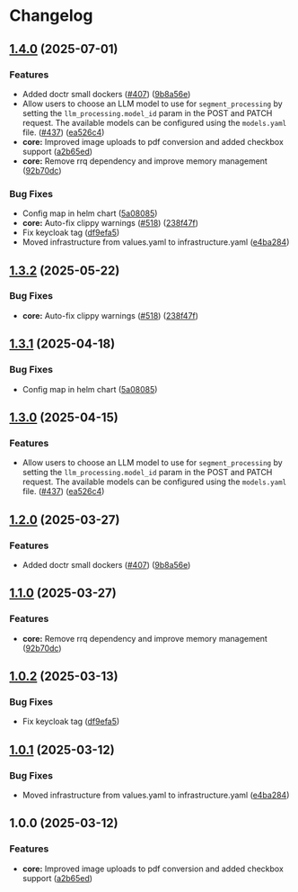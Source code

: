 # Changelog

## [1.4.0](https://github.com/buildorin/data-extract/compare/chunkr-chart-v1.3.2...chunkr-chart-v1.4.0) (2025-07-01)


### Features

* Added doctr small dockers ([#407](https://github.com/buildorin/data-extract/issues/407)) ([9b8a56e](https://github.com/buildorin/data-extract/commit/9b8a56e273f39aa15d3001c6f7ccb707900dd584))
* Allow users to choose an LLM model to use for `segment_processing` by setting the `llm_processing.model_id` param in the POST and PATCH request. The available models can be configured using the `models.yaml` file. ([#437](https://github.com/buildorin/data-extract/issues/437)) ([ea526c4](https://github.com/buildorin/data-extract/commit/ea526c4c48692ae5d8a9ba00b70008ce238a4c14))
* **core:** Improved image uploads to pdf conversion and added checkbox support ([a2b65ed](https://github.com/buildorin/data-extract/commit/a2b65ed182dcc07af1bccc5b4e98dec3a3335ed8))
* **core:** Remove rrq dependency and improve memory management ([92b70dc](https://github.com/buildorin/data-extract/commit/92b70dceb1188cec926e415ff295127a3fb085cc))


### Bug Fixes

* Config map in helm chart ([5a08085](https://github.com/buildorin/data-extract/commit/5a08085e3c72647dd0833cdcc5574e99948298d5))
* **core:** Auto-fix clippy warnings ([#518](https://github.com/buildorin/data-extract/issues/518)) ([238f47f](https://github.com/buildorin/data-extract/commit/238f47fdaf5d2e62d12448424d1018eb1803b8f8))
* Fix keycloak tag ([df9efa5](https://github.com/buildorin/data-extract/commit/df9efa5e212a517020e47d66c3820e62ca87acf2))
* Moved infrastructure from values.yaml to infrastructure.yaml ([e4ba284](https://github.com/buildorin/data-extract/commit/e4ba284b85c3290f585abce36d97c8c9860bdb9a))

## [1.3.2](https://github.com/lumina-ai-inc/chunkr/compare/chunkr-chart-v1.3.1...chunkr-chart-v1.3.2) (2025-05-22)


### Bug Fixes

* **core:** Auto-fix clippy warnings ([#518](https://github.com/lumina-ai-inc/chunkr/issues/518)) ([238f47f](https://github.com/lumina-ai-inc/chunkr/commit/238f47fdaf5d2e62d12448424d1018eb1803b8f8))

## [1.3.1](https://github.com/lumina-ai-inc/chunkr/compare/chunkr-chart-v1.3.0...chunkr-chart-v1.3.1) (2025-04-18)


### Bug Fixes

* Config map in helm chart ([5a08085](https://github.com/lumina-ai-inc/chunkr/commit/5a08085e3c72647dd0833cdcc5574e99948298d5))

## [1.3.0](https://github.com/lumina-ai-inc/chunkr/compare/chunkr-chart-v1.2.0...chunkr-chart-v1.3.0) (2025-04-15)


### Features

* Allow users to choose an LLM model to use for `segment_processing` by setting the `llm_processing.model_id` param in the POST and PATCH request. The available models can be configured using the `models.yaml` file. ([#437](https://github.com/lumina-ai-inc/chunkr/issues/437)) ([ea526c4](https://github.com/lumina-ai-inc/chunkr/commit/ea526c4c48692ae5d8a9ba00b70008ce238a4c14))

## [1.2.0](https://github.com/lumina-ai-inc/chunkr/compare/chunkr-chart-v1.1.0...chunkr-chart-v1.2.0) (2025-03-27)


### Features

* Added doctr small dockers ([#407](https://github.com/lumina-ai-inc/chunkr/issues/407)) ([9b8a56e](https://github.com/lumina-ai-inc/chunkr/commit/9b8a56e273f39aa15d3001c6f7ccb707900dd584))

## [1.1.0](https://github.com/lumina-ai-inc/chunkr/compare/chunkr-chart-v1.0.2...chunkr-chart-v1.1.0) (2025-03-27)


### Features

* **core:** Remove rrq dependency and improve memory management ([92b70dc](https://github.com/lumina-ai-inc/chunkr/commit/92b70dceb1188cec926e415ff295127a3fb085cc))

## [1.0.2](https://github.com/lumina-ai-inc/chunkr/compare/chunkr-chart-v1.0.1...chunkr-chart-v1.0.2) (2025-03-13)


### Bug Fixes

* Fix keycloak tag ([df9efa5](https://github.com/lumina-ai-inc/chunkr/commit/df9efa5e212a517020e47d66c3820e62ca87acf2))

## [1.0.1](https://github.com/lumina-ai-inc/chunkr/compare/chunkr-chart-v1.0.0...chunkr-chart-v1.0.1) (2025-03-12)


### Bug Fixes

* Moved infrastructure from values.yaml to infrastructure.yaml ([e4ba284](https://github.com/lumina-ai-inc/chunkr/commit/e4ba284b85c3290f585abce36d97c8c9860bdb9a))

## 1.0.0 (2025-03-12)


### Features

* **core:** Improved image uploads to pdf conversion and added checkbox support ([a2b65ed](https://github.com/lumina-ai-inc/chunkr/commit/a2b65ed182dcc07af1bccc5b4e98dec3a3335ed8))
